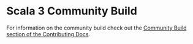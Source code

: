 # Scala 3 Community Build

For information on the community build check out the [Community Build section of
the Contributing
Docs](https://dotty.epfl.ch/docs/contributing/community-build.html).
